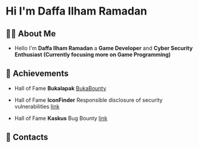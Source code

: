 # Hi I'm Daffa Ilham Ramadan

## 👨‍💻 About Me
- Hello I'm **Daffa Ilham Ramadan** a **Game Developer** and **Cyber Security Enthusiast (Currently focusing more on Game Programming)**


## 🥇 Achievements
- Hall of Fame **Bukalapak** [BukaBounty](https://bukalapak.github.io/bukabounty/)

- Hall of Fame **IconFinder** Responsible disclosure of security vulnerabilities [link](https://support.iconfinder.com/en/articles/18178-responsible-disclosure-of-security-vulnerabilities)

- Hall of Fame **Kaskus** Bug Bounty [link](https://bantuan.kaskus.co.id/hc/id/articles/360026355992-Hall-of-Fame)

## 🔗 Contacts


